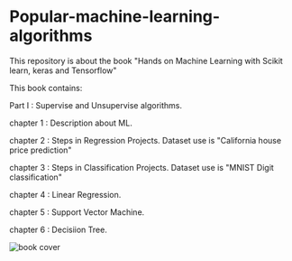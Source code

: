 # Popular-machine-learning-algorithms
This repository is about the book "Hands on Machine Learning with Scikit learn, keras and Tensorflow"

This book contains:


Part I : Supervise and Unsupervise algorithms.

  chapter 1 : Description about ML.
  
  chapter 2 : Steps in Regression Projects. Dataset use is "California house price prediction"
  
  chapter 3 : Steps in Classification Projects. Dataset use is "MNIST Digit classification"
  
  chapter 4 : Linear Regression.
  
  chapter 5 : Support Vector Machine.
  
  chapter 6 : Decisiion Tree.

![book cover](https://user-images.githubusercontent.com/89386936/182593053-7be0cde6-8f8f-4f12-a10e-fe032b4dba81.jpg)
